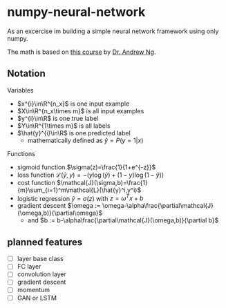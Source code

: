 # numpy-neural-network

As an excercise im building a simple neural network framework using only numpy.

The math is based on [this course](https://youtu.be/CS4cs9xVecg) by [Dr. Andrew Ng](https://www.andrewng.org).

## Notation

Variables

- $x^{i}\in\R^{n_x}$ is one input example
- $X\in\R^{n_x\times m}$ is all input examples
- $y^{i}\in\R$ is one true label
- $Y\in\R^{1\times m}$ is all labels
- $\hat{y}^{i}\in\R$ is one predicted label
  - mathematically defined as $\hat{y}=P(y=1|x)$

Functions

- sigmoid function $\sigma(z)=\frac{1}{1+e^{-z}}$
- loss function $\mathcal{L}(\hat{y},y)=-(y\log(\hat{y})+(1-y)\log(1-\hat{y}))$
- cost function $\mathcal{J}(\sigma,b)=\frac{1}{m}\sum_{i=1}^m\mathcal{L}(\hat{y}^i,y^i)$
- logistic regression $\hat{y}=\sigma(z)$ with $z=\omega^Tx+b$
- gradient descent $\omega := \omega-\alpha\frac{\partial\mathcal{J}(\omega,b)}{\partial\omega}$
  - and $b := b-\alpha\frac{\partial\mathcal{J}(\omega,b)}{\partial b}$

## planned features

- [ ] layer base class
- [ ] FC layer
- [ ] convolution layer
- [ ] gradient descent
- [ ] momentum
- [ ] GAN or LSTM
